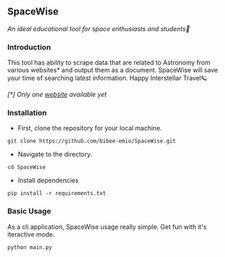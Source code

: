## SpaceWise

*An ideal educational tool for space enthusiasts and students🚀*

### Introduction

This tool has ability to scrape data that are related to Astronomy from various websites* and output them as a document. SpaceWise will save your time of searching latest information. 
Happy Interstellar Travel🪐

*[\*] Only one [website](nasaspaceflight.com) available yet*

### Installation

- First, clone the repository for your local machine.
```
git clone https://github.com/bibee-emio/SpaceWise.git
```
- Navigate to the directory.
```
cd SpaceWise
```
- Install  dependencies
```
pip install -r requirements.txt
```

### Basic Usage

As a cli application, SpaceWise usage really simple. Get fun with it's iteractive mode.

```
python main.py
```
<!--
<a href="https://www.freepik.com/free-ai-image/top-mountain-view_47991643.htm#fromView=search&term=star&page=1&position=33&track=ais_ai_generated">Image By freepik</a>
!-->
